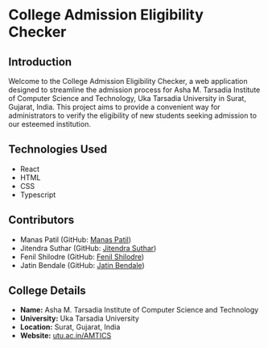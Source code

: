 # College Admission Eligibility Checker

## Introduction

Welcome to the College Admission Eligibility Checker, a web application designed to streamline the admission process for Asha M. Tarsadia Institute of Computer Science and Technology, Uka Tarsadia University in Surat, Gujarat, India. This project aims to provide a convenient way for administrators to verify the eligibility of new students seeking admission to our esteemed institution.

## Technologies Used

- React
- HTML
- CSS
- Typescript

## Contributors

- Manas Patil (GitHub: [Manas Patil](https://github.com/patilmanas04))
- Jitendra Suthar (GitHub: [Jitendra Suthar](https://github.com/jeetsuthar))
- Fenil Shilodre (GitHub: [Fenil Shilodre](https://github.com/FenilShilodre))
- Jatin Bendale (GitHub: [Jatin Bendale](https://github.com/bendalejatin))

## College Details

- **Name:** Asha M. Tarsadia Institute of Computer Science and Technology
- **University:** Uka Tarsadia University
- **Location:** Surat, Gujarat, India
- **Website:** [utu.ac.in/AMTICS](https://www.utu.ac.in/AMTICS/)